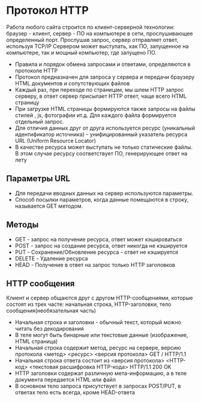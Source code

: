 # Протокол HTTP

Работа любого сайта строится по клиент-серверной технологии: браузер - клиент, сервер - ПО на компьютере в сети, прослушивающее определенный порт. Прослушав запрос, сервер отправляет ответ, используя TCP/IP
Сервером может выступать, как ПО, запущенное на компьютере, так и мощный компьютер, где запущено ПО.
- Правила и порядок обмена запросами и ответами, определяются в протоколе HTTP
- Протокол предназначен для запроса у сервера и передачи браузеру HTML документов и сопутствующих файлов
- Каждый раз, при переходе по страницам, мы шлем HTTP запрос серверу, в ответ сервер присылает HTTP ответ, чаще всего HTML страницу
- При загрузке HTML страницы формируются также запросы на файлы стилей , js, фотографии ит.д. Для каждого файла формируется отдельный запрос.
- Для отличия данных друг от друга используется ресурс (уникальный идентификатор источника) - унифицированный указатель ресурса URL (Uniform  Resource Locator)
- В качестве ресурса может выступать не только статические файлы. В этом случае ресурсу соответствует ПО, генерирующее ответ на лету

## Параметры URL
- Для передачи вводных данных на сервер используются параметры. 
- Способ посылки параметров, когда данные помещаются в строку, называется GET методом.

## Методы
- GET - запрос на получение ресурса, ответ может кэшироваться
- POST - запрос на создание ресурса, ответ никогда не кэшируется 
- PUT - Сохранение/Обновление ресурса - ответ не кэшируется
- DELETE - Удаление ресурса
- HEAD - Получение в ответ на запрос только HTTP заголовков

## HTTP сообщения
Клиент и сервер общаются друг с другом HTTP-сообщениями, которые состоят из трех часте: начальная строка, HTTP-заголовки, тело сообщения(необязательная часть)
- Начальная строка и заголовки - обычный текст, который можно читать без декодирования
- В теле могут быть бинарные или текстовые данные (изображение, HTML страница)
- Начальная строка содержит метод, ресурс на сервере, версию протокола <метод> <ресурс> <версия протокола> GET / HTTP/1.1
- Начальная строка ответа состоит из <версия протокола> <HTTP-код> <текстовая расшифровка HTTP-кода> HTTP/1.1 200 OK
- HTTP заголовки содержат различную мета-информацию, а в теле документа передается HTML или файл
- В основном тело запроса присутствует в запросах POST/PUT, в ответах тело есть всегда, кроме HEAD-ответа